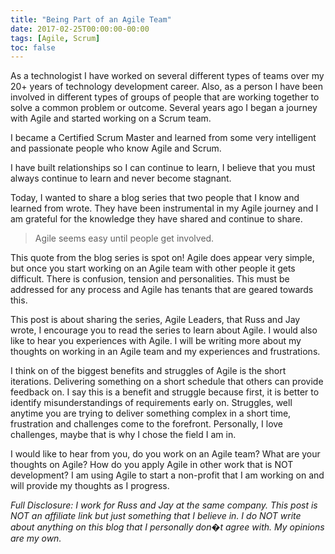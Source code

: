 ```yaml
---
title: "Being Part of an Agile Team"
date: 2017-02-25T00:00:00-00:00
tags: [Agile, Scrum]
toc: false
---
```

As a technologist I have worked on several different types of teams over my 20+ years of technology development career. Also, as a person I have been involved in different types of groups of people that are working together to solve a common problem or outcome. Several years ago I began a journey with Agile and started working on a Scrum team.

I became a Certified Scrum Master and learned from some very intelligent and passionate people who know Agile and Scrum.

I have built relationships so I can continue to learn, I believe that you must always continue to learn and never become stagnant.

Today, I wanted to share a blog series that two people that I know and learned from wrote. They have been
instrumental in my Agile journey and I am grateful for the knowledge they have shared and continue to share.

> Agile seems easy until people get involved.

This quote from the blog series is spot on! Agile does appear very simple, but once you start working on
an Agile team with other people it gets difficult. There is confusion, tension and personalities. This
must be addressed for any process and Agile has tenants that are geared towards this.

This post is about sharing the series, Agile Leaders, that Russ and Jay wrote, I encourage you to read
the series to learn about Agile. I would also like to hear you experiences with Agile. I will be writing
more about my thoughts on working in an Agile team and my experiences and frustrations.

I think on of the biggest benefits and struggles of Agile is the short iterations. Delivering something
on a short schedule that others can provide feedback on. I say this is a benefit and struggle because first,
it is better to identify misunderstandings of requirements early on. Struggles, well anytime you are trying
to deliver something complex in a short time, frustration and challenges come to the forefront. Personally,
I love challenges, maybe that is why I chose the field I am in.

I would like to hear from you, do you work on an Agile team? What are your thoughts on Agile? How do you
apply Agile in other work that is NOT development? I am using Agile to start a non-profit that I am working on
and will provide my thoughts as I progress.

*Full Disclosure: I work for Russ and Jay at the same company. This post is NOT an affiliate link but just
something that I believe in. I do NOT write about anything on this blog that I personally don�t agree with.
My opinions are my own.*
